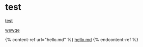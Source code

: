 # test

[test](hello.md)



[wewqe](hello.md)

{% content-ref url="hello.md" %}
[hello.md](hello.md)
{% endcontent-ref %}
